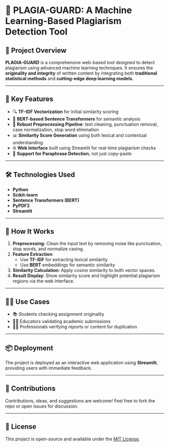 # 🧠 PLAGIA-GUARD: A Machine Learning-Based Plagiarism Detection Tool

## 📌 Project Overview

**PLAGIA-GUARD** is a comprehensive web-based tool designed to detect plagiarism using advanced machine learning techniques. It ensures the **originality and integrity** of written content by integrating both **traditional statistical methods** and **cutting-edge deep learning models**.

---

## 🚀 Key Features

- 🔍 **TF-IDF Vectorization** for initial similarity scoring  
- 🤖 **BERT-based Sentence Transformers** for semantic analysis  
- 🧹 **Robust Preprocessing Pipeline**: text cleaning, punctuation removal, case normalization, stop word elimination  
- 📊 **Similarity Score Generation** using both lexical and contextual understanding  
- 🌐 **Web Interface** built using Streamlit for real-time plagiarism checks  
- 🎯 **Support for Paraphrase Detection**, not just copy-paste

---

## 🛠️ Technologies Used

- **Python**
- **Scikit-learn**
- **Sentence Transformers (BERT)**
- **PyPDF2**
- **Streamlit**

---

## 🧪 How It Works

1. **Preprocessing**: Clean the input text by removing noise like punctuation, stop words, and normalize casing.
2. **Feature Extraction**:
   - Use **TF-IDF** for extracting lexical similarity
   - Use **BERT** embeddings for semantic similarity
3. **Similarity Calculation**: Apply cosine similarity to both vector spaces.
4. **Result Display**: Show similarity score and highlight potential plagiarism regions via the web interface.

---

## 👨‍🏫 Use Cases

- 📚 Students checking assignment originality
- 🧑‍🏫 Educators validating academic submissions
- 🧑‍💼 Professionals verifying reports or content for duplication

---

## 📦 Deployment

The project is deployed as an interactive web application using **Streamlit**, providing users with immediate feedback.

---

## 🤝 Contributions

Contributions, ideas, and suggestions are welcome! Feel free to fork the repo or open issues for discussion.

---

## 📄 License

This project is open-source and available under the [MIT License](LICENSE).

